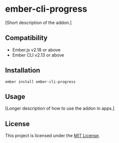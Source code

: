 ember-cli-progress
==============================================================================

[Short description of the addon.]


Compatibility
------------------------------------------------------------------------------

* Ember.js v2.18 or above
* Ember CLI v2.13 or above


Installation
------------------------------------------------------------------------------

```
ember install ember-cli-progress
```


Usage
------------------------------------------------------------------------------

[Longer description of how to use the addon in apps.]


License
------------------------------------------------------------------------------

This project is licensed under the [MIT License](LICENSE.md).
